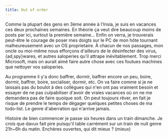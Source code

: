 ```yaml
---
title: Out of order
---
```


Comme la plupart des gens en 3ème année à l'Insia, je suis en vacances ces
deux prochaines semaines. En théorie ça veut dire beaucoup moins de posts par
ici, surtout la première semaine... Enfin on verra, je trouverais peut-être le
courage de poser mes doigts sur le PC de mon hôte tournant malheureusement
avec un OS proprietaire. À chacun de nos passages, mon oncle ou moi-même nous
efforçons d'ailleurs de le désinfecter des virus, {ad,spy}wares, et autres
saloperies qu'il attrape inévitablement. Trop merci Microsoft, mais on aurait
aimé faire autre chose avec ces foutues machines que nettoyer vos saloperies.

Au programme il y'a donc baffrer, dormir, baffrer encore un peu, boire,
dormir, baffrer, boire, socialiser, dormir, etc. On va faire comme si je ne
laissais pas du boulot à des collègues qui n'en ont pas vraiment besoin et
essayer de ne pas culpabiliser d'avoir de vraies vacances où on ne me
demandera pas de faire quoique soit. On peut toujours rêver, en fait je risque
de prendre le temps de dégager quelques petites choses de ma todo-list. Le
genre d'aberration qui n'arrive jamais.

Histoire de bien commencer je passe six heures dans un train dimanche. Je
crois que davux fait pire puisqu'il table carrément sur un train de nuit genre
21h~6h du matin. Enchères ouvertes, qui dit mieux ? (mieux)

